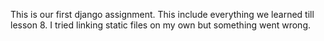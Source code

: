 This is our first django assignment. This include everything we learned till lesson 8. I tried linking static files on my own but something went wrong.
